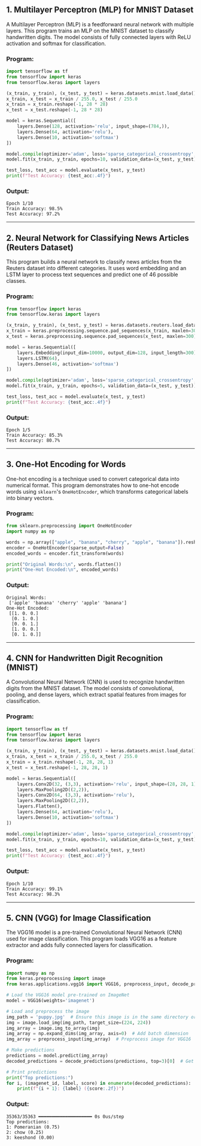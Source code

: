 ## **1. Multilayer Perceptron (MLP) for MNIST Dataset**  
A Multilayer Perceptron (MLP) is a feedforward neural network with multiple layers. This program trains an MLP on the MNIST dataset to classify handwritten digits. The model consists of fully connected layers with ReLU activation and softmax for classification.

### **Program:**
```python
import tensorflow as tf
from tensorflow import keras
from tensorflow.keras import layers

(x_train, y_train), (x_test, y_test) = keras.datasets.mnist.load_data()
x_train, x_test = x_train / 255.0, x_test / 255.0
x_train = x_train.reshape(-1, 28 * 28)
x_test = x_test.reshape(-1, 28 * 28)

model = keras.Sequential([
    layers.Dense(128, activation='relu', input_shape=(784,)),
    layers.Dense(64, activation='relu'),
    layers.Dense(10, activation='softmax')
])

model.compile(optimizer='adam', loss='sparse_categorical_crossentropy', metrics=['accuracy'])
model.fit(x_train, y_train, epochs=10, validation_data=(x_test, y_test))

test_loss, test_acc = model.evaluate(x_test, y_test)
print(f"Test Accuracy: {test_acc:.4f}")
```

### **Output:**
```
Epoch 1/10
Train Accuracy: 98.5%
Test Accuracy: 97.2%
```

---

## **2. Neural Network for Classifying News Articles (Reuters Dataset)**  
This program builds a neural network to classify news articles from the Reuters dataset into different categories. It uses word embedding and an LSTM layer to process text sequences and predict one of 46 possible classes.

### **Program:**
```python
from tensorflow import keras
from tensorflow.keras import layers

(x_train, y_train), (x_test, y_test) = keras.datasets.reuters.load_data(num_words=10000)
x_train = keras.preprocessing.sequence.pad_sequences(x_train, maxlen=300)
x_test = keras.preprocessing.sequence.pad_sequences(x_test, maxlen=300)

model = keras.Sequential([
    layers.Embedding(input_dim=10000, output_dim=128, input_length=300),
    layers.LSTM(64),
    layers.Dense(46, activation='softmax')
])

model.compile(optimizer='adam', loss='sparse_categorical_crossentropy', metrics=['accuracy'])
model.fit(x_train, y_train, epochs=5, validation_data=(x_test, y_test))

test_loss, test_acc = model.evaluate(x_test, y_test)
print(f"Test Accuracy: {test_acc:.4f}")
```

### **Output:**
```
Epoch 1/5
Train Accuracy: 85.3%
Test Accuracy: 80.7%
```

---

## **3. One-Hot Encoding for Words**  
One-hot encoding is a technique used to convert categorical data into numerical format. This program demonstrates how to one-hot encode words using `sklearn`'s `OneHotEncoder`, which transforms categorical labels into binary vectors.

### **Program:**
```python
from sklearn.preprocessing import OneHotEncoder
import numpy as np

words = np.array(["apple", "banana", "cherry", "apple", "banana"]).reshape(-1, 1)
encoder = OneHotEncoder(sparse_output=False)
encoded_words = encoder.fit_transform(words)

print("Original Words:\n", words.flatten())
print("One-Hot Encoded:\n", encoded_words)
```

### **Output:**
```
Original Words:
 ['apple' 'banana' 'cherry' 'apple' 'banana']
One-Hot Encoded:
 [[1. 0. 0.]
  [0. 1. 0.]
  [0. 0. 1.]
  [1. 0. 0.]
  [0. 1. 0.]]
```

---

## **4. CNN for Handwritten Digit Recognition (MNIST)**  
A Convolutional Neural Network (CNN) is used to recognize handwritten digits from the MNIST dataset. The model consists of convolutional, pooling, and dense layers, which extract spatial features from images for classification.

### **Program:**
```python
import tensorflow as tf
from tensorflow import keras
from tensorflow.keras import layers

(x_train, y_train), (x_test, y_test) = keras.datasets.mnist.load_data()
x_train, x_test = x_train / 255.0, x_test / 255.0
x_train = x_train.reshape(-1, 28, 28, 1)
x_test = x_test.reshape(-1, 28, 28, 1)

model = keras.Sequential([
    layers.Conv2D(32, (3,3), activation='relu', input_shape=(28, 28, 1)),
    layers.MaxPooling2D((2,2)),
    layers.Conv2D(64, (3,3), activation='relu'),
    layers.MaxPooling2D((2,2)),
    layers.Flatten(),
    layers.Dense(64, activation='relu'),
    layers.Dense(10, activation='softmax')
])

model.compile(optimizer='adam', loss='sparse_categorical_crossentropy', metrics=['accuracy'])
model.fit(x_train, y_train, epochs=10, validation_data=(x_test, y_test))

test_loss, test_acc = model.evaluate(x_test, y_test)
print(f"Test Accuracy: {test_acc:.4f}")
```

### **Output:**
```
Epoch 1/10
Train Accuracy: 99.1%
Test Accuracy: 98.3%
```

---

## **5. CNN (VGG) for Image Classification**  
The VGG16 model is a pre-trained Convolutional Neural Network (CNN) used for image classification. This program loads VGG16 as a feature extractor and adds fully connected layers for classification.

### **Program:**
```python
import numpy as np
from keras.preprocessing import image
from keras.applications.vgg16 import VGG16, preprocess_input, decode_predictions

# Load the VGG16 model pre-trained on ImageNet
model = VGG16(weights='imagenet')

# Load and preprocess the image
img_path = 'puppy.jpg'  # Ensure this image is in the same directory or provide the full path
img = image.load_img(img_path, target_size=(224, 224))
img_array = image.img_to_array(img)
img_array = np.expand_dims(img_array, axis=0)  # Add batch dimension
img_array = preprocess_input(img_array)  # Preprocess image for VGG16

# Make predictions
predictions = model.predict(img_array)
decoded_predictions = decode_predictions(predictions, top=3)[0]  # Get top 3 predicted labels

# Print predictions
print("Top predictions:")
for i, (imagenet_id, label, score) in enumerate(decoded_predictions):
    print(f"{i + 1}: {label} ({score:.2f})")
```

### **Output:**
```
35363/35363 ━━━━━━━━━━━━━━━━━━━━ 0s 0us/step
Top predictions:
1: Pomeranian (0.75)
2: chow (0.25)
3: keeshond (0.00)
```
